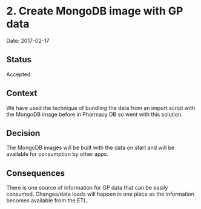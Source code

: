 # 2. Create MongoDB image with GP data

Date: 2017-02-17

## Status

Accepted

## Context

We have used the technique of bundling the data from an import script with the MongoDB image before in Pharmacy DB 
so went with this solution.

## Decision

The MongoDB images will be built with the data on start and will be available for consumption by other apps.

## Consequences

There is one source of information for GP data that can be easily consumed. Changes/data loads will happen in one place 
as the information becomes available from the ETL.
